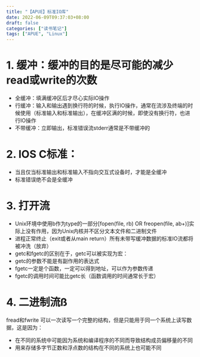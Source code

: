 ```yaml
---
title: "【APUE】标准IO库"
date: 2022-06-09T09:37:03+08:00
draft: false
categories: ["读书笔记"]
tags: ["APUE", "Linux"]
---
```



# 1. 缓冲：缓冲的目的是尽可能的减少read或write的次数
- 全缓冲：填满缓冲区后才尽心实际IO操作
- 行缓冲：输入和输出遇到换行符的时候，执行IO操作，通常在流涉及终端的时候使用（标准输入和标准输出），在缓冲区满的时候，即使没有换行符，也进行IO操作
- 不带缓冲：立即输出，标准错误流stderr通常是不带缓冲的
# 2. IOS C标准：
- 当且仅当标准输出和标准输入不指向交互式设备时，才能是全缓冲
- 标准错误绝不会是全缓冲
# 3. 打开流
- Unix环境中使用b作为type的一部分[fopen(file, rb) OR freopen(file, ab+)]实际上没有作用，因为Unix内核并不区分文本文件和二进制文件
- 进程正常终止（exit或者从main return）所有未带写缓冲数据的标准IO流都将被冲洗（放弃）
- getc和fgetc的区别在于，getc可以被实现为宏：
- getc的参数不能是有副作用的表达式
- fgetc一定是个函数，一定可以得到地址，可以作为参数传递
- fgetc的调用时间可能比getc长（函数调用的时间通常长于宏）
# 4. 二进制流ß
fread和fwrite 可以一次读写一个完整的结构，但是只能用于同一个系统上读写数据，这是因为：
- 在不同的系统中可能因为系统和编译程序的不同而导致结构成员偏移量的不同
- 用来存储多字节正数和浮点数的结构在不同的系统上也可能不同
